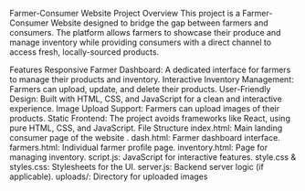 Farmer-Consumer Website
Project Overview
This project is a Farmer-Consumer Website designed to bridge the gap between farmers and consumers. The platform allows farmers to showcase their produce and manage inventory while providing consumers with a direct channel to access fresh, locally-sourced products.

Features
Responsive Farmer Dashboard: A dedicated interface for farmers to manage their products and inventory.
Interactive Inventory Management: Farmers can upload, update, and delete their products.
User-Friendly Design: Built with HTML, CSS, and JavaScript for a clean and interactive experience.
Image Upload Support: Farmers can upload images of their products.
Static Frontend: The project avoids frameworks like React, using pure HTML, CSS, and JavaScript.
File Structure
index.html: Main landing consumer page of the website .
dash.html: Farmer dashboard interface.
farmers.html: Individual farmer profile page.
inventory.html: Page for managing inventory.
script.js: JavaScript for interactive features.
style.css & styles.css: Stylesheets for the UI.
server.js: Backend server logic (if applicable).
uploads/: Directory for uploaded images
